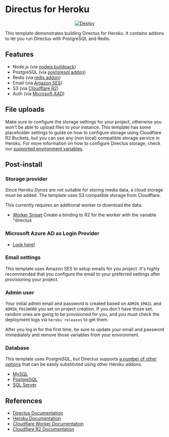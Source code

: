 # Directus for Heroku

<p align="center">
    <a href="https://heroku.com/deploy?template=https://github.com/TheMarketingCompany/directus-heroku-template">
        <img src="https://www.herokucdn.com/deploy/button.svg" alt="Deploy">
    </a>
</p>

This template demonstrates building Directus for Heroku. It contains addons to let you run Directus with PostgreSQL and Redis.

## Features

* Node.js (via [nodejs buildpack](https://elements.heroku.com/buildpacks/heroku/heroku-buildpack-nodejs))
* PostgreSQL (via [postgresql addon](https://elements.heroku.com/addons/heroku-postgresql))
* Redis (via [redis addon](https://elements.heroku.com/addons/heroku-redis))
* Email (via [Amazon SES](https://aws.amazon.com/ses/))
* S3 (via [Cloudflare R2](https://www.cloudflare.com/de-de/products/r2/))
* Auth (via [Microsoft AAD](https://azure.microsoft.com/de-de/services/active-directory/))

## File uploads

Make sure to configure the storage settings for your project, otherwise you won't be able to upload files to your instance. This template has some placeholder settings to guide on how to configure storage using Cloudflare R2 Buckets, but you can use any (non local) compatible storage service in Heroku. For more information on how to configure Directus storage, check our [supported environment variables](https://docs.directus.io/reference/environment-variables/#file-storage).

## Post-install

### Storage provider

Since Heroku Dynos are not suitable for storing media data, a cloud storage must be added. The template uses S3 compatible storage from Cloudflare.

This currently requires an additional worker to download the data.

* [Worker Snipet](https://gist.github.com/derFrisson/e31dbf35419206c48ef116c391ef04b1)
Create a binding to R2 for the worker with the variable "directus

### Microsoft Azure AD as Login Provider

* [Look here!](https://learndirectus.com/how-to-add-microsoft-azure-login-to-directus/)

### Email settings

This template uses Amazon SES to setup emails for you project. It's highly recommended that you configure the email to your preferred settings after provisioning your project.

### Admin user

Your initial admin email and password is created based on `ADMIN_EMAIL` and `ADMIN_PASSWORD` you set on project creation. If you don't have those set, random ones are going to be provisioned for you, and you must check the deployment logs via `heroku releases` to get them.

After you log in for the first time, be sure to update your email and password immediately and remove those variables from your environment.

### Database

This template uses PostgreSQL, but Directus supports [a number of other options](https://docs.directus.io/guides/installation/cli.html#_1-confirm-minimum-requirements-are-met) that can be easily substituted using other Heroku addons. 

- [MySQL](https://elements.heroku.com/addons/jawsdb)
- [PostgreSQL](https://elements.heroku.com/addons/heroku-postgresql)
- [SQL Server](https://elements.heroku.com/addons/mssql)

## References

* [Directus Documentation](https://docs.directus.io/getting-started/introduction.html)
* [Heroku Documentation](https://devcenter.heroku.com/articles/getting-started-with-nodejs)
* [Cloudflare Worker Documentation](https://developers.cloudflare.com/workers/)
* [Cloudflare R2 Documentation](https://developers.cloudflare.com/r2/)
